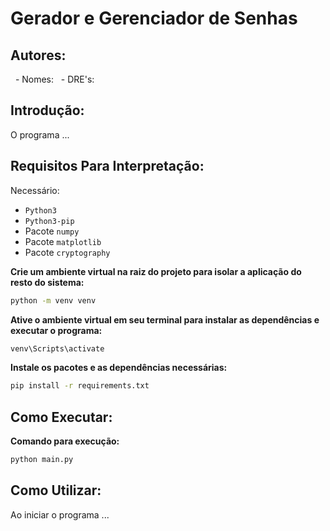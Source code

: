 # Gerador e Gerenciador de Senhas
## Autores:
  - Nomes:
  - DRE's:


## Introdução:

O programa ...


## Requisitos Para Interpretação:

Necessário:
- `Python3`
- `Python3-pip`
- Pacote `numpy`
- Pacote `matplotlib`
- Pacote `cryptography`

**Crie um ambiente virtual na raiz do projeto para isolar a aplicação do resto do sistema:**
```cmd
python -m venv venv
```

**Ative o ambiente virtual em seu terminal para instalar as dependências e executar o programa:**
```cmd
venv\Scripts\activate
```

**Instale os pacotes e as dependências necessárias:**
```cmd
pip install -r requirements.txt
```


## Como Executar:

**Comando para execução:**
```cmd
python main.py
```


## Como Utilizar:

Ao iniciar o programa ...

